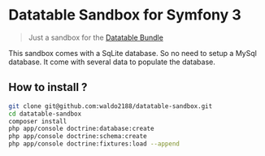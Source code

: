 Datatable Sandbox for Symfony 3
===============================

> Just a sandbox for the [Datatable Bundle](https://github.com/waldo2188/DatatableBundle)

This sandbox comes with a SqLite database. So no need to setup a MySql database. It come with several data to populate the database.


## How to install ?

```bash
git clone git@github.com:waldo2188/datatable-sandbox.git
cd datatable-sandbox
composer install
php app/console doctrine:database:create
php app/console doctrine:schema:create 
php app/console doctrine:fixtures:load --append
```
